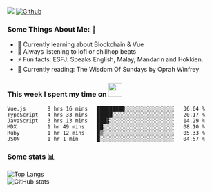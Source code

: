 ![](https://visitor-badge.laobi.icu/badge?page_id=seanho96.seanho96)
[![Github](https://img.shields.io/github/followers/seanho96?label=Follow&style=social)](https://github.com/seanho96)

### Some Things About Me: 👋
- 🌱 Currently learning about Blockchain & Vue
- :musical_note: Always listening to lofi or chillhop beats
- :zap: Fun facts: ESFJ. Speaks English, Malay, Mandarin and Hokkien.
- :book: Currently reading: The Wisdom Of Sundays by Oprah Winfrey

### This week I spent my time on <img src="https://media.giphy.com/media/SvQzkTQb3ZwKcj1QTO/giphy.gif" width="32">

<!--START_SECTION:waka-->

```text
Vue.js       8 hrs 16 mins   █████████░░░░░░░░░░░░░░░░   36.64 %
TypeScript   4 hrs 33 mins   █████░░░░░░░░░░░░░░░░░░░░   20.17 %
JavaScript   3 hrs 13 mins   ███▓░░░░░░░░░░░░░░░░░░░░░   14.29 %
MDX          1 hr 49 mins    ██░░░░░░░░░░░░░░░░░░░░░░░   08.10 %
Ruby         1 hr 12 mins    █▒░░░░░░░░░░░░░░░░░░░░░░░   05.33 %
JSON         1 hr 1 min      █░░░░░░░░░░░░░░░░░░░░░░░░   04.57 %
```

<!--END_SECTION:waka-->

### Some stats 📊

[![Top Langs](https://github-readme-stats.vercel.app/api/top-langs/?username=seanho96&layout=compact&theme=graywhite)](https://github.com/anuraghazra/github-readme-stats)
<br/>
![GitHub stats](https://github-readme-stats.vercel.app/api?username=seanho96&show_icons=true&theme=graywhite)

